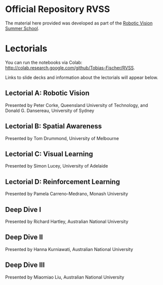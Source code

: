 # Official Repository RVSS

The material here provided was developed as part of the [Robotic Vision Summer School](https://www.rvss.org.au/).


# Lectorials
You can run the notebooks via Colab: http://colab.research.google.com/github/Tobias-Fischer/RVSS.

Links to slide decks and information about the lectorials will appear below.


## Lectorial A: Robotic Vision
Presented by Peter Corke, Queensland University of Technology, and Donald G. Dansereau, University of Sydney

## Lectorial B: Spatial Awareness
Presented by Tom Drummond, University of Melbourne

## Lectorial C: Visual Learning
Presented by Simon Lucey, University of Adelaide

## Lectorial D: Reinforcement Learning
Presented by Pamela Carreno-Medrano, Monash University

## Deep Dive I 
Presented by Richard Hartley, Australian National University

## Deep Dive II
Presented by Hanna Kurniawati, Australian National University

## Deep Dive III
Presented by Miaomiao Liu, Australian National University
